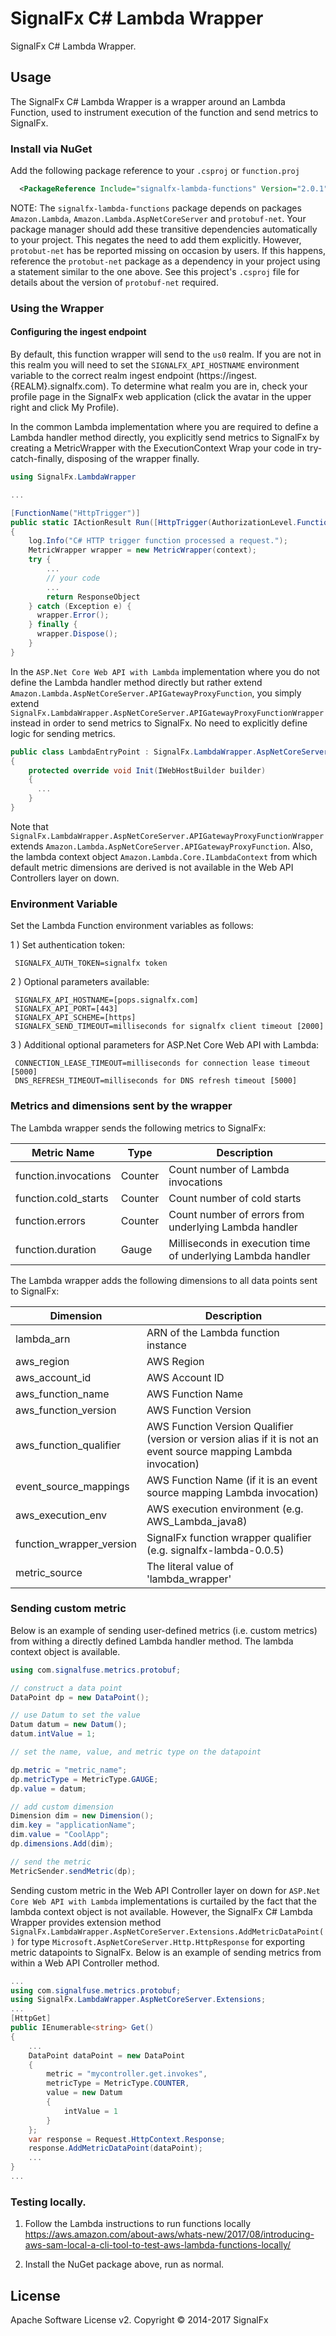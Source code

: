 # SignalFx C# Lambda Wrapper

SignalFx C# Lambda Wrapper.

## Usage

The SignalFx C# Lambda Wrapper is a wrapper around an Lambda Function, used to instrument execution of the function and send metrics to SignalFx.

### Install via NuGet
Add the following package reference to your `.csproj` or `function.proj`
```xml
  <PackageReference Include="signalfx-lambda-functions" Version="2.0.1"/>
```
NOTE: The `signalfx-lambda-functions` package depends on packages `Amazon.Lambda`, `Amazon.Lambda.AspNetCoreServer` and `protobuf-net`. Your package manager should add these transitive dependencies automatically to your project. This negates the need to add them explicitly. However, `protobut-net` has be reported missing on occasion by users. If this happens, reference the `protobut-net` package as a dependency in your project using a statement similar to the one above. See this project's `.csproj` file for details about the version of `protobuf-net` required.

### Using the Wrapper

#### Configuring the ingest endpoint

By default, this function wrapper will send to the `us0` realm. If you are
not in this realm you will need to set the `SIGNALFX_API_HOSTNAME` environment
variable to the correct realm ingest endpoint (https://ingest.{REALM}.signalfx.com).
To determine what realm you are in, check your profile page in the SignalFx
web application (click the avatar in the upper right and click My Profile).

In the common Lambda implementation where you are required to define a Lambda handler method directly, you explicitly send metrics to SignalFx by creating a MetricWrapper with the ExecutionContext Wrap your code in try-catch-finally, disposing of the wrapper finally.
```cs
using SignalFx.LambdaWrapper

...

[FunctionName("HttpTrigger")]
public static IActionResult Run([HttpTrigger(AuthorizationLevel.Function, "get", "post", Route = null)]HttpRequest req, TraceWriter log, ExecutionContext context)
{
    log.Info("C# HTTP trigger function processed a request.");
    MetricWrapper wrapper = new MetricWrapper(context);
    try { 
        ...
        // your code
        ...
        return ResponseObject
    } catch (Exception e) {
      wrapper.Error();
    } finally {
      wrapper.Dispose();
    }
}
```
In the `ASP.Net Core Web API with Lambda` implementation where you do not define the Lambda handler method directly but rather extend `Amazon.Lambda.AspNetCoreServer.APIGatewayProxyFunction`, you simply extend `SignalFx.LambdaWrapper.AspNetCoreServer.APIGatewayProxyFunctionWrapper` instead in order to send metrics to SignalFx. No need to explicitly define logic for sending metrics.
```cs
public class LambdaEntryPoint : SignalFx.LambdaWrapper.AspNetCoreServer.APIGatewayProxyFunctionWrapper
{
    protected override void Init(IWebHostBuilder builder)
    {
      ...
    }
}
```
Note that `SignalFx.LambdaWrapper.AspNetCoreServer.APIGatewayProxyFunctionWrapper` extends `Amazon.Lambda.AspNetCoreServer.APIGatewayProxyFunction`. Also, the lambda context object `Amazon.Lambda.Core.ILambdaContext` from which default metric dimensions are derived is not available in the Web API Controllers layer on down.

### Environment Variable
Set the Lambda Function environment variables as follows:

1 ) Set authentication token:
```text
 SIGNALFX_AUTH_TOKEN=signalfx token
```
2 ) Optional parameters available:
```text
 SIGNALFX_API_HOSTNAME=[pops.signalfx.com]
 SIGNALFX_API_PORT=[443]
 SIGNALFX_API_SCHEME=[https]
 SIGNALFX_SEND_TIMEOUT=milliseconds for signalfx client timeout [2000]
```
3 ) Additional optional parameters for ASP.Net Core Web API with Lambda:
```text
 CONNECTION_LEASE_TIMEOUT=milliseconds for connection lease timeout [5000]
 DNS_REFRESH_TIMEOUT=milliseconds for DNS refresh timeout [5000]
``` 

### Metrics and dimensions sent by the wrapper
The Lambda wrapper sends the following metrics to SignalFx:

| Metric Name  | Type | Description |
| ------------- | ------------- | ---|
| function.invocations  | Counter  | Count number of Lambda invocations|
| function.cold_starts  | Counter  | Count number of cold starts|
| function.errors  | Counter  | Count number of errors from underlying Lambda handler|
| function.duration  | Gauge  | Milliseconds in execution time of underlying Lambda handler|

The Lambda wrapper adds the following dimensions to all data points sent to SignalFx:

| Dimension | Description |
| ------------- | ---|
| lambda_arn  | ARN of the Lambda function instance |
| aws_region  | AWS Region  |
| aws_account_id | AWS Account ID  |
| aws_function_name  | AWS Function Name |
| aws_function_version  | AWS Function Version |
| aws_function_qualifier  | AWS Function Version Qualifier (version or version alias if it is not an event source mapping Lambda invocation) |
| event_source_mappings  | AWS Function Name (if it is an event source mapping Lambda invocation) |
| aws_execution_env  | AWS execution environment (e.g. AWS_Lambda_java8) |
| function_wrapper_version  | SignalFx function wrapper qualifier (e.g. signalfx-lambda-0.0.5) |
| metric_source | The literal value of 'lambda_wrapper' |

### Sending custom metric

Below is an example of sending user-defined metrics (i.e. custom metrics) from withing a directly defined Lambda handler method. The lambda context object is available.

```cs
using com.signalfuse.metrics.protobuf;

// construct a data point
DataPoint dp = new DataPoint();

// use Datum to set the value
Datum datum = new Datum();
datum.intValue = 1;

// set the name, value, and metric type on the datapoint

dp.metric = "metric_name";
dp.metricType = MetricType.GAUGE;
dp.value = datum;

// add custom dimension
Dimension dim = new Dimension();
dim.key = "applicationName";
dim.value = "CoolApp";
dp.dimensions.Add(dim);

// send the metric
MetricSender.sendMetric(dp);
```

Sending custom metric in the Web API Controller layer on down for `ASP.Net Core Web API with Lambda` implementations is curtailed by the fact that the lambda context object is not available. However, the SignalFx C# Lambda Wrapper provides extension method `SignalFx.LambdaWrapper.AspNetCoreServer.Extensions.AddMetricDataPoint()` for type `Microsoft.AspNetCoreServer.Http.HttpResponse` for exporting metric datapoints to SignalFx. Below is an example of sending metrics from within a Web API Controller method.

```cs
...
using com.signalfuse.metrics.protobuf;
using SignalFx.LambdaWrapper.AspNetCoreServer.Extensions;
...
[HttpGet]
public IEnumerable<string> Get()
{
    ...
    DataPoint dataPoint = new DataPoint
    {
        metric = "mycontroller.get.invokes",
        metricType = MetricType.COUNTER,
        value = new Datum
        {
            intValue = 1
        }
    };
    var response = Request.HttpContext.Response;
    response.AddMetricDataPoint(dataPoint);
    ...
}
...
```

### Testing locally.
1) Follow the Lambda instructions to run functions locally https://aws.amazon.com/about-aws/whats-new/2017/08/introducing-aws-sam-local-a-cli-tool-to-test-aws-lambda-functions-locally/

2) Install the NuGet package above, run as normal.


## License

Apache Software License v2. Copyright © 2014-2017 SignalFx
